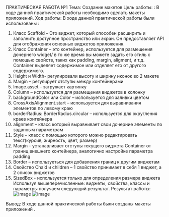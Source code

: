 ПРАКТИЧЕСКАЯ РАБОТА №1
Тема: Создание макетов
Цель работы: : В ходе данной практической работы необходимо сделать макеты приложений.
Ход работы: В ходе данной практической работы были использованы :
1.	Класс Scaffold – Это виджет, который способен расширить и
заполнить доступное пространство или экран. Он предоставляет API для отображения основных виджетов приложения.
2.	Класс Container – это контейнер, используется для размещения
дочернего widget/ в то же время вы можете задать его стиль с помощью
свойств, таких как padding, margin, aligment, и т.д. Container выделяет
содержимое или отделяет его от другого содержимого.
3.	Height и Width- регулировали высоту и ширину иконок во 2 макете
4.	Margin – регулирует отступы между контейнерами 
5.	Image.asset – загружает картинку 
6.	Column – используется для размещения виджетов в колонку
7.	backgroundColor или Color – используется для заливки цветом
8.	CrossAxisAlignment.start – используется для выравнивания элементов по левому краю
9.	borderRadius: BorderRadius.circular – используется для округления краев контейнера
10.	alignment – класс который выравнивает свои дочерние элементы по заданным параметрам 
11.	Style – класс с помощью которого можно редактировать текст(курсив, жирность, цвет, размер)
12.	Margin - устанавливает отступы текущего виджета Container от границ внешнего контейнера, аналогично настройке параметра padding
13.	Border – используеться для добавления границ к другим виджетам
14.	Свойство Chaid и children – 1 свойство принимает в  себя 1 виджет, а 2 список виджетов 
15.	SizedBox -  используется только для определения размера виджета
Используя вышеперечисленные: виджеты, свойства, классы и параметры получаем следующий результат.
Результат работы:
  ![image](https://user-images.githubusercontent.com/91605639/193349156-58a2fb25-a56d-493f-a5db-4e0c94596372.png)
![image](https://user-images.githubusercontent.com/91605639/193349222-a7ae685b-8593-4914-8f82-7ed7d9498391.png)

Вывод: В ходе данной практической работы были созданы макеты приложений .
